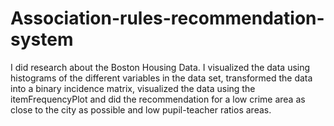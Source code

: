 # Association-rules-recommendation-system
I did research about the Boston Housing Data. I visualized the data using histograms of the different variables in the data set,
transformed the data into a binary incidence matrix, visualized the data using the itemFrequencyPlot and did the recommendation for a low crime area as close to the city as possible and low pupil-teacher ratios areas.

 
